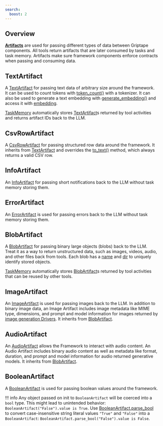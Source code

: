 ```yaml
---
search:
  boost: 2 
---
```


## Overview

**[Artifacts](../../reference/griptape/artifacts/base_artifact.md)** are used for passing different types of data between Griptape components. All tools return artifacts that are later consumed by tasks and task memory. 
Artifacts make sure framework components enforce contracts when passing and consuming data.

## TextArtifact

A [TextArtifact](../../reference/griptape/artifacts/text_artifact.md) for passing text data of arbitrary size around the framework. It can be used to count tokens with [token_count()](../../reference/griptape/artifacts/text_artifact.md#griptape.artifacts.text_artifact.TextArtifact.token_count) with a tokenizer. 
It can also be used to generate a text embedding with [generate_embedding()](../../reference/griptape/artifacts/text_artifact.md#griptape.artifacts.text_artifact.TextArtifact.generate_embedding) 
and access it with [embedding](../../reference/griptape/artifacts/text_artifact.md#griptape.artifacts.text_artifact.TextArtifact.embedding).

[TaskMemory](../../reference/griptape/memory/task/task_memory.md) automatically stores [TextArtifact](../../reference/griptape/artifacts/text_artifact.md)s returned by tool activities and returns artifact IDs back to the LLM.

## CsvRowArtifact

A [CsvRowArtifact](../../reference/griptape/artifacts/csv_row_artifact.md) for passing structured row data around the framework. It inherits from [TextArtifact](../../reference/griptape/artifacts/text_artifact.md) and overrides the 
[to_text()](../../reference/griptape/artifacts/csv_row_artifact.md#griptape.artifacts.csv_row_artifact.CsvRowArtifact.to_text) method, which always returns a valid CSV row.

## InfoArtifact

An [InfoArtifact](../../reference/griptape/artifacts/info_artifact.md) for passing short notifications back to the LLM without task memory storing them.

## ErrorArtifact

An [ErrorArtifact](../../reference/griptape/artifacts/error_artifact.md) is used for passing errors back to the LLM without task memory storing them.

## BlobArtifact

A [BlobArtifact](../../reference/griptape/artifacts/blob_artifact.md) for passing binary large objects (blobs) back to the LLM. 
Treat it as a way to return unstructured data, such as images, videos, audio, and other files back from tools. 
Each blob has a [name](../../reference/griptape/artifacts/base_artifact.md#griptape.artifacts.base_artifact.BaseArtifact.name) and 
[dir](../../reference/griptape/artifacts/blob_artifact.md#griptape.artifacts.blob_artifact.BlobArtifact.dir_name) to uniquely identify stored objects.

[TaskMemory](../../reference/griptape/memory/task/task_memory.md) automatically stores [BlobArtifact](../../reference/griptape/artifacts/blob_artifact.md)s returned by tool activities that can be reused by other tools.

## ImageArtifact

An [ImageArtifact](../../reference/griptape/artifacts/image_artifact.md) is used for passing images back to the LLM. In addition to binary image data, an Image Artifact includes image metadata like MIME type, dimensions, and prompt and model information for images returned by [image generation Drivers](../drivers/image-generation-drivers.md). It inherits from [BlobArtifact](#blobartifact).

## AudioArtifact

An [AudioArtifact](../../reference/griptape/artifacts/audio_artifact.md) allows the Framework to interact with audio content. An Audio Artifact includes binary audio content as well as metadata like format, duration, and prompt and model information for audio returned generative models. It inherits from [BlobArtifact](#blobartifact).

## BooleanArtifact

A [BooleanArtifact](../../reference/griptape/artifacts/boolean_artifact.md) is used for passing boolean values around the framework.

!!! info
    Any object passed on init to `BooleanArtifact` will be coerced into a `bool` type. This might lead to unintended behavior: `BooleanArtifact("False").value is True`. Use [BooleanArtifact.parse_bool](../../reference/griptape/artifacts/boolean_artifact.md#griptape.artifacts.boolean_artifact.BooleanArtifact.parse_bool) to convert case-insensitive string literal values `"True"` and `"False"` into a `BooleanArtifact`: `BooleanArtifact.parse_bool("False").value is False`.
